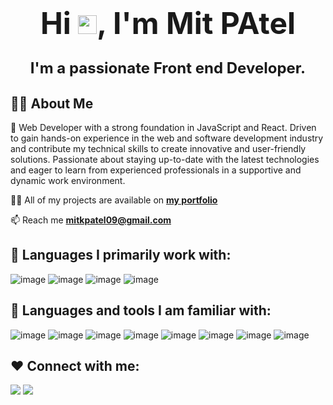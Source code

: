 <h1 align="center"><font size="10">Hi <img src="https://raw.githubusercontent.com/MartinHeinz/MartinHeinz/master/wave.gif" width="30px">, I'm Mit PAtel</font><br/><p><font size="5">I'm a passionate Front end Developer.</font></p></h1>

## 🙋‍♂️ About Me

<!-- - 🔭 I’m currently working on **[Covid-19 Tracker](https://covid-19-tracker-e4bda.web.app/)** -->

🌱 Web Developer with a strong foundation in JavaScript and React. Driven to gain hands-on experience in the web and software development industry and contribute my technical skills to create innovative and user-friendly solutions. Passionate about staying up-to-date with the latest technologies and eager to learn from experienced professionals in a supportive and dynamic work environment.

👨‍💻 All of my projects are available on **[my portfolio](https://mitpatel-portfolio.netlify.app/)**

📫 Reach me **mitkpatel09@gmail.com**

<!-- 👷 Current looking for full-time work(**frontend**) -->

## 🚀 Languages I primarily work with:

![image](https://img.shields.io/badge/JavaScript-323330?style=for-the-badge&logo=javascript&logoColor=F7DF1E) ![image](https://img.shields.io/badge/TypeScript-007ACC?style=for-the-badge&logo=typescript&logoColor=white) ![image](https://img.shields.io/badge/React-20232A?style=for-the-badge&logo=react&logoColor=61DAFB) ![image](https://img.shields.io/badge/next.js-000000?style=for-the-badge&logo=nextdotjs&logoColor=white)

## 🚀 Languages and tools I am familiar with:

<!-- ![image](https://img.shields.io/badge/HTML5-E34F26?style=for-the-badge&logo=html5&logoColor=white) ![image](https://img.shields.io/badge/CSS3-1572B6?style=for-the-badge&logo=css3&logoColor=white) -->

![image](https://img.shields.io/badge/Scss-CC6699?style=for-the-badge&logo=scss&logoColor=white) ![image](https://img.shields.io/badge/Tailwind_CSS-38B2AC?style=for-the-badge&logo=tailwind-css&logoColor=white) ![image](https://img.shields.io/badge/styled--components-DB7093?style=for-the-badge&logo=styled-components&logoColor=white) ![image](https://img.shields.io/badge/Redux-593D88?style=for-the-badge&logo=redux&logoColor=white) ![image](https://img.shields.io/badge/Cypress-17202C?style=for-the-badge&logo=cypress&logoColor=white) ![image](https://img.shields.io/badge/firebase-ffca28?style=for-the-badge&logo=firebase&logoColor=black) ![image](https://img.shields.io/badge/Vercel-000000?style=for-the-badge&logo=vercel&logoColor=white) ![image](https://img.shields.io/badge/Heroku-430098?style=for-the-badge&logo=heroku&logoColor=white)

<!-- ## 📘 Currently Learning:
![image](https://img.shields.io/badge/Express.js-000000?style=for-the-badge&logo=express&logoColor=white) ![image](https://img.shields.io/badge/MongoDB-4EA94B?style=for-the-badge&logo=mongodb&logoColor=white)
--- -->

## ❤ Connect with me:

<p align="left">
<a href = "https://www.linkedin.com/in/blessing-olaleye-139a22204/"><img src="https://img.icons8.com/fluent/48/000000/linkedin.png"/></a>
<a href = "https://twitter.com/OlaleyeBlessin"><img src="https://img.icons8.com/fluent/48/000000/twitter.png"/></a>

</p>
